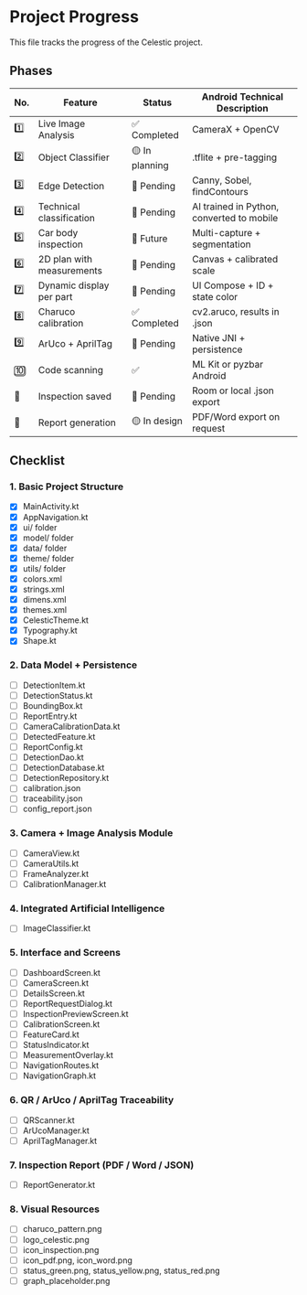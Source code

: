 # Project Progress

This file tracks the progress of the Celestic project.

## Phases

| No. | Feature | Status | Android Technical Description |
|---|---|---|---|
| 1️⃣ | Live Image Analysis | ✅ Completed | CameraX + OpenCV |
| 2️⃣ | Object Classifier | 🟡 In planning | .tflite + pre-tagging |
| 3️⃣ | Edge Detection | 🔲 Pending | Canny, Sobel, findContours |
| 4️⃣ | Technical classification | 🔲 Pending | AI trained in Python, converted to mobile |
| 5️⃣ | Car body inspection | 🔲 Future | Multi-capture + segmentation |
| 6️⃣ | 2D plan with measurements | 🔲 Pending | Canvas + calibrated scale |
| 7️⃣ | Dynamic display per part | 🔲 Pending | UI Compose + ID + state color |
| 8️⃣ | Charuco calibration | ✅ Completed | cv2.aruco, results in .json |
| 9️⃣ | ArUco + AprilTag | 🔲 Pending | Native JNI + persistence |
| 🔟 | Code scanning | ✅ | ML Kit or pyzbar Android |
| 🧩 | Inspection saved | 🔲 Pending | Room or local .json export |
| 📄 | Report generation | 🟡 In design | PDF/Word export on request |

## Checklist

### 1. Basic Project Structure
- [X] MainActivity.kt
- [X] AppNavigation.kt
- [X] ui/ folder
- [X] model/ folder
- [X] data/ folder
- [X] theme/ folder
- [X] utils/ folder
- [X] colors.xml
- [X] strings.xml
- [X] dimens.xml
- [X] themes.xml
- [X] CelesticTheme.kt
- [X] Typography.kt
- [X] Shape.kt

### 2. Data Model + Persistence
- [ ] DetectionItem.kt
- [ ] DetectionStatus.kt
- [ ] BoundingBox.kt
- [ ] ReportEntry.kt
- [ ] CameraCalibrationData.kt
- [ ] DetectedFeature.kt
- [ ] ReportConfig.kt
- [ ] DetectionDao.kt
- [ ] DetectionDatabase.kt
- [ ] DetectionRepository.kt
- [ ] calibration.json
- [ ] traceability.json
- [ ] config_report.json

### 3. Camera + Image Analysis Module
- [ ] CameraView.kt
- [ ] CameraUtils.kt
- [ ] FrameAnalyzer.kt
- [ ] CalibrationManager.kt

### 4. Integrated Artificial Intelligence
- [ ] ImageClassifier.kt

### 5. Interface and Screens
- [ ] DashboardScreen.kt
- [ ] CameraScreen.kt
- [ ] DetailsScreen.kt
- [ ] ReportRequestDialog.kt
- [ ] InspectionPreviewScreen.kt
- [ ] CalibrationScreen.kt
- [ ] FeatureCard.kt
- [ ] StatusIndicator.kt
- [ ] MeasurementOverlay.kt
- [ ] NavigationRoutes.kt
- [ ] NavigationGraph.kt

### 6. QR / ArUco / AprilTag Traceability
- [ ] QRScanner.kt
- [ ] ArUcoManager.kt
- [ ] AprilTagManager.kt

### 7. Inspection Report (PDF / Word / JSON)
- [ ] ReportGenerator.kt

### 8. Visual Resources
- [ ] charuco_pattern.png
- [ ] logo_celestic.png
- [ ] icon_inspection.png
- [ ] icon_pdf.png, icon_word.png
- [ ] status_green.png, status_yellow.png, status_red.png
- [ ] graph_placeholder.png
